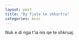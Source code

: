 ```yaml
---
layout: post
title: "Dy fjale te shkurtra"
categories: misc
---
```


Nuk e di nga t'ia nis qe te shkruaj.
